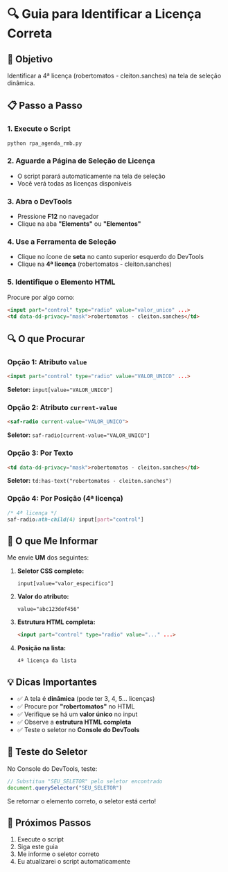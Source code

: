 # 🔍 Guia para Identificar a Licença Correta

## 🎯 Objetivo
Identificar a 4ª licença (robertomatos - cleiton.sanches) na tela de seleção dinâmica.

## 📋 Passo a Passo

### 1. **Execute o Script**
```bash
python rpa_agenda_rmb.py
```

### 2. **Aguarde a Página de Seleção de Licença**
- O script parará automaticamente na tela de seleção
- Você verá todas as licenças disponíveis

### 3. **Abra o DevTools**
- Pressione **F12** no navegador
- Clique na aba **"Elements"** ou **"Elementos"**

### 4. **Use a Ferramenta de Seleção**
- Clique no ícone de **seta** no canto superior esquerdo do DevTools
- Clique na **4ª licença** (robertomatos - cleiton.sanches)

### 5. **Identifique o Elemento HTML**
Procure por algo como:
```html
<input part="control" type="radio" value="valor_unico" ...>
<td data-dd-privacy="mask">robertomatos - cleiton.sanches</td>
```

## 🔍 **O que Procurar**

### **Opção 1: Atributo `value`**
```html
<input part="control" type="radio" value="VALOR_UNICO" ...>
```
**Seletor:** `input[value="VALOR_UNICO"]`

### **Opção 2: Atributo `current-value`**
```html
<saf-radio current-value="VALOR_UNICO">
```
**Seletor:** `saf-radio[current-value="VALOR_UNICO"]`

### **Opção 3: Por Texto**
```html
<td data-dd-privacy="mask">robertomatos - cleiton.sanches</td>
```
**Seletor:** `td:has-text("robertomatos - cleiton.sanches")`

### **Opção 4: Por Posição (4ª licença)**
```css
/* 4ª licença */
saf-radio:nth-child(4) input[part="control"]
```

## 📝 **O que Me Informar**

Me envie **UM** dos seguintes:

1. **Seletor CSS completo:**
   ```
   input[value="valor_especifico"]
   ```

2. **Valor do atributo:**
   ```
   value="abc123def456"
   ```

3. **Estrutura HTML completa:**
   ```html
   <input part="control" type="radio" value="..." ...>
   ```

4. **Posição na lista:**
   ```
   4ª licença da lista
   ```

## 💡 **Dicas Importantes**

- ✅ A tela é **dinâmica** (pode ter 3, 4, 5... licenças)
- ✅ Procure por **"robertomatos"** no HTML
- ✅ Verifique se há um **valor único** no input
- ✅ Observe a **estrutura HTML completa**
- ✅ Teste o seletor no **Console do DevTools**

## 🧪 **Teste do Seletor**

No Console do DevTools, teste:
```javascript
// Substitua "SEU_SELETOR" pelo seletor encontrado
document.querySelector("SEU_SELETOR")
```

Se retornar o elemento correto, o seletor está certo!

## 🚀 **Próximos Passos**

1. Execute o script
2. Siga este guia
3. Me informe o seletor correto
4. Eu atualizarei o script automaticamente
